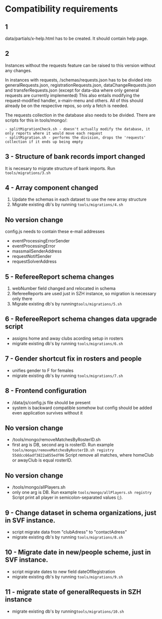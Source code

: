 # Compatibility requirements

## 1
data/partials/x-help.html has to be created. It should contain help page.

## 2
Instances without the requests feature can be raised to this version without any changes.

In instances with requests, /schemas/requests.json has to be divided into generalRequests.json, registrationRequests.json, dataChangeRequests.json and transferRequests.json (except for data-sba where only general requests are currently implemented)
This also entails modifying the request-modified handler, x-main-menu and others.
All of this should already be on the respective repos, so only a fetch is needed.

The requests collection in the database also needs to be divided. There are scripts for this in tools/mongo/:

	- splitMigrationCheck.sh - doesn't actually modify the database, it only reports where it would move each request
	- splitMigration.sh - performs the division, drops the 'requests' collection if it ends up being empty

## 3 - Structure of bank records import changed

It is necesary to migrate structure of bank imports. Run `tools/migrations/3.sh`

## 4 - Array component changed

1. Update the schemas in each dataset to use the new array structure
2. Migrate existing db's by running `tools/migrations/4.sh`

## No version change
config.js needs to contain these e-mail addresses
- eventProcessingErrorSender
- eventProcessingError
- massmailSenderAddress
- requestNotifSender
- requestSolverAddress

## 5 - RefereeReport schema changes

1. webNumber field changed and relocated in schema
2. RefereeReports are used just in SZH instance, so migration is necessary only there
2. Migrate existing db's by running`tools/migrations/5.sh`

## 6 - RefereeReport schema changes data upgrade script
- assigns home and away clubs acording setup in rosters
- migrate existing db's by running `tools/migrations/6.sh`

## 7 - Gender shortcut fix in rosters and people
- unifies gender to F for females
- migrate existing db's by running `tools/migrations/7.sh`

## 8 - Frontend configuration
- /data/js/config.js file should be present
- system is backward compatible somehow but config should be added even application survives without it

## No version change
- /tools/mongo/removeMatchesByRosterID.sh
- first arg is DB, second arg is rosterID. Run example `tools/mongo/removeMatchesByRosterID.sh registry 55ddcc66adf3822a855edf06`
Script remove all matches, where homeClub or awayClub is equal rosterID.

## No version change
- /tools/mongo/allPlayers.sh
- only one arg is DB. Run example `tools/mongo/allPlayers.sh registry`
Script print all player in semicolon-separated values (;).

## 9 - Change dataset in schema organizations, just in SVF instance.
- script migrate data from "clubAdress" to "contactAdress"
- migrate existing db's by running `tools/migrations/8.sh`

## 10 - Migrate date in new/people scheme, just in SVF instance.
- script migrate dates to new field dateOfRegistration
- migrate existing db's by running `tools/migrations/9.sh`

## 11 - migrate state of generalRequests in SZH instance
- migrate existing db's by running`tools/migrations/10.sh`